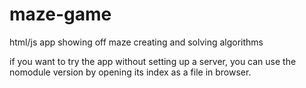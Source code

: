 # maze-game
html/js app showing off maze creating and solving algorithms


if you want to try the app without setting up a server, you can use the nomodule version by opening its index as a file in browser.
